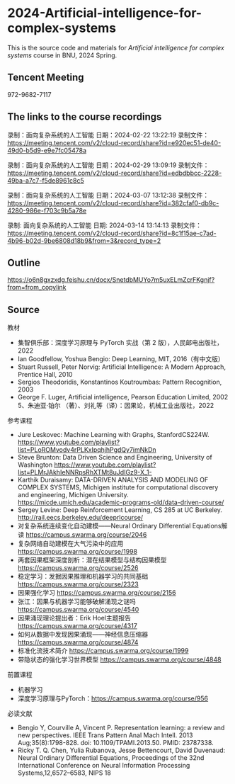 # 2024-Artificial-intelligence-for-complex-systems
This is the source code and materials for *Artificial intelligence for complex systems* course in BNU, 2024 Spring.<br>

## Tencent Meeting
972-9682-7117

## The links to the course recordings
录制：面向复杂系统的人工智能
日期：2024-02-22 13:22:19
录制文件：https://meeting.tencent.com/v2/cloud-record/share?id=e920ec51-de40-49d0-b5d9-e9e7fc05478a

录制：面向复杂系统的人工智能
日期：2024-02-29 13:09:19
录制文件：https://meeting.tencent.com/v2/cloud-record/share?id=edbdbbcc-2228-49ba-a7c7-f5de8961c8c5

录制：面向复杂系统的人工智能
日期：2024-03-07 13:12:38
录制文件：https://meeting.tencent.com/v2/cloud-record/share?id=382cfaf0-db9c-4280-986e-f703c9b5a78e

录制: 面向复杂系统的人工智能
日期: 2024-03-14 13:14:13
录制文件：https://meeting.tencent.com/v2/cloud-record/share?id=8c1f15ae-c7ad-4b96-b02d-9be6808d18b9&from=3&record_type=2
## Outline
https://o6n8gxzxdg.feishu.cn/docx/SnetdbMUYo7m5uxELmZcrFKgnjf?from=from_copylink

## Source
教材
- 集智俱乐部：深度学习原理与 PyTorch 实战（第 2 版），人民邮电出版社，2022
- Ian Goodfellow, Yoshua Bengio: Deep Learning, MIT, 2016（有中文版）
- Stuart Russell, Peter Norvig: Artificial Intelligence: A Modern Approach, Prentice Hall, 2010
- Sergios Theodoridis, Konstantinos Koutroumbas: Pattern Recognition, 2003
- George F. Luger, Artificial intelligence, Pearson Education Limited, 2002 5、朱迪亚·铂尔 （著）、刘礼等（译）：因果论，机械工业出版社，2022

参考课程
- Jure Leskovec: Machine Learning with Graphs, StanfordCS224W.
https://www.youtube.com/playlist?list=PLoROMvodv4rPLKxIpqhjhPgdQy7imNkDn
- Steve Brunton: Data Driven Science and Engineering, University of Washington
https://www.youtube.com/playlist?list=PLMrJAkhIeNNRpsRhXTMt8uJdIGz9-X_1-
- Karthik Duraisamy: DATA-DRIVEN ANALYSIS AND MODELING OF COMPLEX SYSTEMS, Michigen institute for computational discovery and engineering, Michigen University.
https://micde.umich.edu/academic-programs-old/data-driven-course/
- Sergey Levine: Deep Reinforcement Learning, CS 285 at UC Berkeley.
http://rail.eecs.berkeley.edu/deeprlcourse/
- 对复杂系统连续变化自动建模——Neural Ordinary Differential Equations解读
https://campus.swarma.org/course/2046
- 复杂网络自动建模在大气污染中的应用
https://campus.swarma.org/course/1998
- 两套因果框架深度剖析：潜在结果模型与结构因果模型
https://campus.swarma.org/course/2526
- 稳定学习：发掘因果推理和机器学习的共同基础
https://campus.swarma.org/course/2323
- 因果强化学习 
https://campus.swarma.org/course/2156
- 张江：因果与机器学习能够破解涌现之谜吗
https://campus.swarma.org/course/4540
- 因果涌现理论提出者：Erik Hoel主题报告
https://campus.swarma.org/course/4317
- 如何从数据中发现因果涌现——神经信息压缩器
https://campus.swarma.org/course/4874
- 标准化流技术简介
https://campus.swarma.org/course/1999
- 带隐状态的强化学习世界模型
  https://campus.swarma.org/course/4848

前置课程
- 机器学习
- 深度学习原理与PyTorch：https://campus.swarma.org/course/956

必读文献
- Bengio Y, Courville A, Vincent P. Representation learning: a review and new perspectives. IEEE Trans Pattern Anal Mach Intell. 2013 Aug;35(8):1798-828. doi: 10.1109/TPAMI.2013.50. PMID: 23787338.
- Ricky T. Q. Chen, Yulia Rubanova, Jesse Bettencourt, David Duvenaud: Neural Ordinary Differential Equations, Proceedings of the 32nd International Conference on Neural Information Processing Systems,12,6572–6583, NIPS 18
